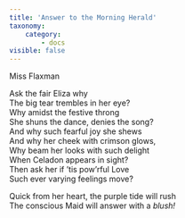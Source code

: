 ```yaml
---
title: 'Answer to the Morning Herald'
taxonomy:
    category:
        - docs
visible: false
---
```


<div class="author">Miss Flaxman</div>

Ask the fair Eliza why  
The big tear trembles in her eye?  
Why amidst the festive throng  
She shuns the dance, denies the song?  
And why such fearful joy she shews  
And why her cheek with crimson glows,  
Why beam her looks with such delight  
When Celadon appears in sight?  
Then ask her if ’tis pow’rful Love  
Such ever varying feelings move?  
  
Quick from her heart, the purple tide will rush  
The conscious Maid will answer with a *blush!*